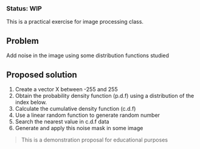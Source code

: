 ### Status: WIP

This is a practical exercise for image processing class.

## Problem

Add noise in the image using some distribution functions studied

## Proposed solution

1. Create a vector X between -255 and 255
2. Obtain the probability density function (p.d.f) using a distribution of the index below.
3. Calculate the cumulative density function (c.d.f)
4. Use a linear random function to generate random number
5. Search the nearest value in c.d.f data
6. Generate and apply this noise mask in some image

> This is a demonstration proposal for educational purposes
